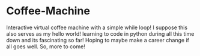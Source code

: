 # Coffee-Machine
Interactive virtual coffee machine with a simple while loop!
I suppose this also serves as my hello world! learning to code in python during all this time down and its fascinating so far!
Hoping to maybe make a career change if all goes well. So, more to come!
